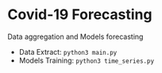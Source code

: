 # Covid-19 Forecasting
Data aggregation and Models forecasting 

* Data Extract: ```python3 main.py```
* Models Training: ```python3 time_series.py```
  
